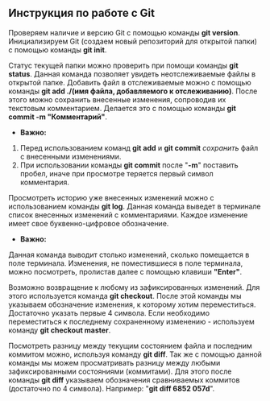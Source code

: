 ## Инструкция по работе с Git

Проверяем наличие и версию Git с помощью команды **git version**.
Инициализируем Git (создаем новый репозиторий для открытой папки) с помощью команды **git init**.

Статус текущей папки можно проверить при помощи команды **git status**. Данная команда позволяет увидеть неотслеживаемые файлы в открытой папке. Добавить файл в отслеживаемые можно с помощью команды **git add ./(имя файла, добавляемого к отслеживанию)**. После этого можно сохранить внесенные изменения, сопроводив их текстовым комментарием. Делается это с помощью команды **git commit -m "Комментарий"**.

* __Важно:__
1. Перед использованием команд **git add** и **git commit** *сохранить* файл с внесенными изменениями.
2. При использовании команды **git commit** после "**-m**" поставить пробел, иначе при просмотре теряется первый символ комментария.

Просмотреть историю уже внесенных изменений можно с использованием команды **git log**. Данная команда выведет в терминале список внесенных изменений с комментариями. Каждое изменение имеет свое буквенно-цифровое обозначение.

* **Важно:**

Данная команда выводит столько изменений, сколько помещается в поле терминала. Изменения, не поместившиеся в поле терминала, можно посмотреть, пролистав далее с помощью клавиши **"Enter"**.

Возможно возвращение к любому из зафиксированных изменений. Для этого используется команда **git checkout**. После этой команды мы указываем обозначение изменения, к которому хотим переместиться. Достаточно указать первые 4 символа.
Если необходимо переместиться к последнему сохраненному изменению - используем команду **git checkout master**.

Посмотреть разницу между текущим состоянием файла и последним коммитом можно, используя команду **git diff**. Так же с помощью данной команды мы можем просматривать разницу между любыми зафиксированными состояниями (коммитами). Для этого после команды **git diff** указываем обозначения сравниваемых коммитов (достаточно по 4 символа). Например: "**git diff 6852 057d**".

